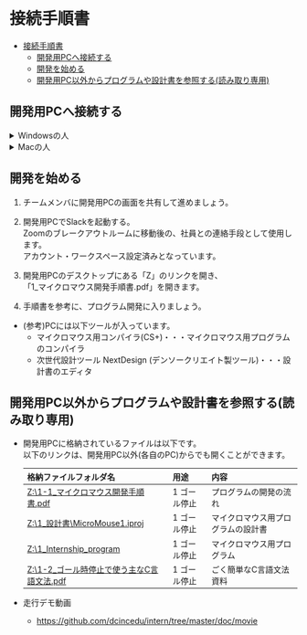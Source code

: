 # 接続手順書
- [接続手順書](#接続手順書)
  - [開発用PCへ接続する](#開発用pcへ接続する)
  - [開発を始める](#開発を始める)
  - [開発用PC以外からプログラムや設計書を参照する(読み取り専用)](#開発用pc以外からプログラムや設計書を参照する読み取り専用)

## 開発用PCへ接続する
<details>
<summary>Windowsの人</summary>

1. 画面を共有しながら進めましょう。  
    接続に詰まった場合に画面を見せながら相談できます。

1. スタートメニューを開き、「リモートデスクトップ接続」と検索して開いてください。  
  ![リモートデスクトップ接続](img/remote.png)

1. チームごとに、決められたコンピュータに対して接続します。  
  「コンピューター」に以下アドレスを入力し、「接続」をクリックします。  
    |項目|入力|
    |-|-|
    |コンピューター|__※コンピューター名(=開発PC名)はZoomのチャットで連絡します。<br/>チーム毎に異なるので注意__|

    ![リモートデスクトップ接続2](img/remote2.png)  
    ![リモートデスクトップ接続3](img/remote3.png)  

1. 以下ユーザー名とパスワードを入力してOKします。  
   もし自分のアカウント名がすでに入っている場合は、下のほうにある「その他」→「別のアカウントを使用する」を押してください。  
    |項目|入力|
    |-|-|
    |ユーザー名|intern|
    |パスワード|intern#1|  

    ![リモートデスクトップ接続4](img/remote4.png)  
    ![リモートデスクトップ接続5](img/remote5.png)  

2. これで開発用PCにログインできました。  
   接続の練習はここまでです。  
   リモートデスクトップを切断し、次の人に開発用PCに接続してもらいましょう。  
   全員接続できたら一区切りです。雑談して待ちましょう。

   ![リモートデスクトップ接続4](img/remote7.png)

</details>
<details>
<summary>Macの人</summary>

1. 画面を共有しながら進めましょう。  
    接続に詰まった場合に画面を見せながら相談できます。

1. App Storeを開いて、「Microsoft Remote Desktop」で検索します。  
    出てきたアプリを「インストール」して、インストールが終わったら「開く」を押してください。  
  ![Macリモートデスクトップ接続](img/mac_remote.png)

1. 最初に聞かれる内容は「Not now」を選択します。  
  ![Macリモートデスクトップ接続2](img/mac_remote2.png)

1. チームごとに、決められたコンピュータに接続します。  
  最初に、「Add PC」を押します。  
  ![Macリモートデスクトップ接続3](img/mac_remote3.png)

1. 出てきた画面の「PC name」に以下を入力し、Add」をクリックします。
    |項目|入力|
    |-|-|
    |PC name|__※PC name(=開発PC名)はZoomのチャットで連絡します。<br />チーム毎に異なるので注意__|

    ![Macリモートデスクトップ接続4](img/mac_remote4.png)

1. 作成されたボタンをダブルクリックします。  
  ![Macリモートデスクトップ接続](img/mac_remote5.png)

1. ユーザー名とパスワードに以下を入れて「Continue」を押します。
    |項目|入力|
    |-|-|
    |Username|intern|
    |Password|intern#1|

    ![Macリモートデスクトップ接続6](img/mac_remote6.png)

1. 以下のようなメッセージが出た場合、「Continue」を押します。  
  ![Macリモートデスクトップ接続](img/mac_remote7.png)

1. これで開発用PCにログインできました。  
   接続の練習はここまでです。  
   リモートデスクトップを切断し、次の人に開発用PCに接続してもらいましょう。  
   全員接続できたら一区切りです。雑談して待ちましょう。

  ![Macリモートデスクトップ接続](img/mac_remote8.png)
</details>

## 開発を始める

1. チームメンバに開発用PCの画面を共有して進めましょう。

1. 開発用PCでSlackを起動する。  
  Zoomのブレークアウトルームに移動後の、社員との連絡手段として使用します。  
  アカウント・ワークスペース設定済みとなっています。

1. 開発用PCのデスクトップにある「Z」のリンクを開き、  
   「1_マイクロマウス開発手順書.pdf」を開きます。  

1. 手順書を参考に、プログラム開発に入りましょう。

* (参考)PCには以下ツールが入っています。
  * マイクロマウス用コンパイラ(CS+)・・・マイクロマウス用プログラムのコンパイラ
  * 次世代設計ツール NextDesign (デンソークリエイト製ツール)・・・設計書のエディタ

## 開発用PC以外からプログラムや設計書を参照する(読み取り専用)
* 開発用PCに格納されているファイルは以下です。  
  以下のリンクは、開発用PC以外(各自のPC)からでも開くことができます。

  |格納ファイルフォルダ名|用途|内容|
  |-|-|-|
  |[Z:\1-1_マイクロマウス開発手順書.pdf](https://github.com/dcincedu/intern/blob/master/doc/build/1-1_マイクロマウス開発手順書.pdf)|1 ゴール停止|プログラムの開発の流れ|
  |[Z:\1_設計書\MicroMouse1.iproj](https://dcincedu.github.io/intern/doc/design/MicroMouse1/index.html)|1 ゴール停止|マイクロマウス用プログラムの設計書|
  |[Z:\1_Internship_program](https://github.com/dcincedu/intern/tree/master/program/1_Internship_program)|1 ゴール停止|マイクロマウス用プログラム|
  |[Z:\1-2_ゴール時停止で使う主なC言語文法.pdf](https://github.com/dcincedu/intern/blob/master/doc/build/1-2_ゴール時停止で使う主なC言語文法.pdf)|1 ゴール停止|ごく簡単なC言語文法資料|
  

* 走行デモ動画
  * https://github.com/dcincedu/intern/tree/master/doc/movie
